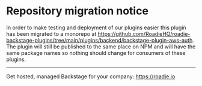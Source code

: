 # Repository migration notice

In order to make testing and deployment of our plugins easier this plugin has been migrated to a monorepo at
https://github.com/RoadieHQ/roadie-backstage-plugins/tree/main/plugins/backend/backstage-plugin-aws-auth. The plugin
will still be published to the same place on NPM and will have the same package names so nothing should change for
consumers of these plugins.

---

Get hosted, managed Backstage for your company: https://roadie.io
